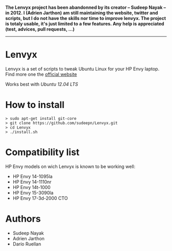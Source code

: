 **The Lenvyx project has been abandonned by its creator – Sudeep Nayak – in 2012.
I (Adrien Jarthon) am still maintaining the website, twitter and scripts, but I do not have the skills nor time to improve lenvyx.
The project is totaly usable, it's just limited to a few features. Any help is appreciated (test, advices, pull requests, ...)**

---

Lenvyx
======

Lenvyx is a set of scripts to tweak Ubuntu Linux for your HP Envy laptop.
Find more one the [official website](http://www.lenvyx.com)

Works best with *Ubuntu 12.04 LTS*

How to install
==============

    > sudo apt-get install git-core
    > git clone https://github.com/sudeepn/Lenvyx.git
    > cd Lenvyx
    > ./install.sh

Compatibility list
==============

HP Envy models on wich Lenvyx is known to be working well:

* HP Envy 14-1095la
* HP Envy 14-1110nr
* HP Envy 14t-1000
* HP Envy 15-3090la
* HP Envy 17-3d-2000 CTO

Authors
=====

* Sudeep Nayak
* Adrien Jarthon
* Darío Ruellan

